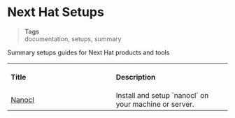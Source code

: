 <h1 id="nxtmdoc-meta-title">Next Hat Setups</h1>

<blockquote class="tags">
 <strong>Tags</strong>
 </br>
 <span id="nxtmdoc-meta-keywords">
  documentation, setups, summary
 </span>
</blockquote>

<p id="nxtmdoc-meta-description">
Summary setups guides for Next Hat products and tools
</p>

<table width="100%">
  <tr>
    <th align="left">
      <img class="nxtmdoc-delete" width="506" height="1" />
      <p>Title</p>
    </th>
    <th align="left">
      <img class="nxtmdoc-delete" width="506" height="1" />
      <p>Description</p>
    </th>
  </tr>
  <tr>
    <td>
      <a href="/setups/nanocl/get-nanocl.md">Nanocl</a>
    </td>
    <td>
      Install and setup `nanocl` on your machine or server.
    </td>
  </tr>
</table>
